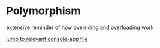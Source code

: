 # Polymorphism
extensive reminder of how overriding and overloading work

[jump to relevant console-app file](https://github.com/Computational-Design-Consulting/CSharp-Collection/blob/mainCDC/Own%20examples%20and%20Ideas/PolymorphismExample/PolymorphismExample/Program.cs)
